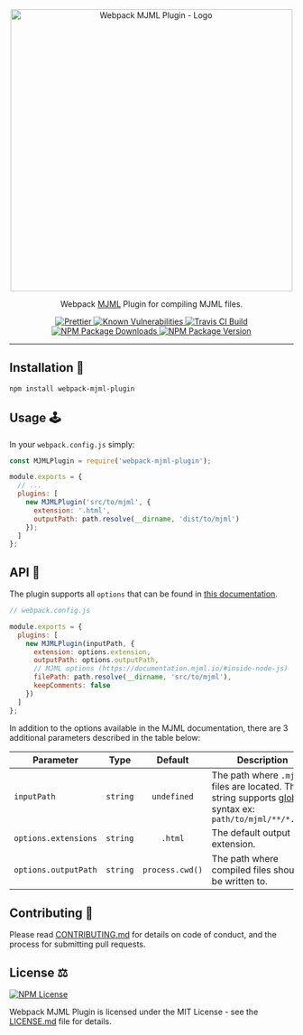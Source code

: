 <div align="center">
  <img
    width="500px"
    src="https://raw.githubusercontent.com/matteobertoldo/webpack-mjml-plugin/master/assets/webpack-mjml-plugin-logo.svg?sanitize=true"
    alt="Webpack MJML Plugin - Logo"
  />
</div>

<p align="center">Webpack <a href="https://mjml.io">MJML</a> Plugin for compiling MJML files.</p>

<p align="center">
  <a href="https://github.com/prettier/prettier">
    <img src="https://img.shields.io/badge/code_of-conduct-ff69b4.svg" alt="Prettier" />
  </a>
  <a href="https://snyk.io/test/github/matteobertoldo/webpack-mjml-plugin?targetFile=package.json">
    <img src="https://snyk.io/test/github/matteobertoldo/webpack-mjml-plugin/badge.svg?targetFile=package.json" alt="Known Vulnerabilities" />
  </a>
  <a href="https://app.travis-ci.com/matteobertoldo/webpack-mjml-plugin">
    <img src="https://app.travis-ci.com/matteobertoldo/webpack-mjml-plugin.svg?branch=master" alt="Travis CI Build">
  </a>
  <a href="https://www.npmjs.com/package/webpack-mjml-plugin">
    <img src="https://img.shields.io/npm/dt/webpack-mjml-plugin.svg" alt="NPM Package Downloads" />
  </a>
  <a href="https://www.npmjs.com/package/webpack-mjml-plugin">
    <img src="https://img.shields.io/npm/v/webpack-mjml-plugin.svg" alt="NPM Package Version" />
  </a>
</p>

---

## Installation :gift:

```sh
npm install webpack-mjml-plugin
```

## Usage :joystick:

In your `webpack.config.js` simply:

```javascript
const MJMLPlugin = require('webpack-mjml-plugin');

module.exports = {
  // ...
  plugins: [
    new MJMLPlugin('src/to/mjml', {
      extension: '.html',
      outputPath: path.resolve(__dirname, 'dist/to/mjml')
    });
  ]
};
```

## API :bee:

The plugin supports all `options` that can be found in [this documentation](https://documentation.mjml.io/#inside-node-js).

```js
// webpack.config.js

module.exports = {
  plugins: [
    new MJMLPlugin(inputPath, {
      extension: options.extension,
      outputPath: options.outputPath,
      // MJML options (https://documentation.mjml.io/#inside-node-js)
      filePath: path.resolve(__dirname, 'src/to/mjml'),
      keepComments: false
    })
  ]
};
```

In addition to the options available in the MJML documentation, there are 3 additional parameters described in the table below:

| Parameter            |   Type   |     Default     | Description                                                                                                                                               |
| -------------------- | :------: | :-------------: | --------------------------------------------------------------------------------------------------------------------------------------------------------- |
| `inputPath`          | `string` |   `undefined`   | The path where `.mjml` files are located. The string supports [glob](https://github.com/isaacs/node-glob#glob-primer) syntax ex: `path/to/mjml/**/*.mjml` |
| `options.extensions` | `string` |     `.html`     | The default output extension.                                                                                                                             |
| `options.outputPath` | `string` | `process.cwd()` | The path where compiled files should be written to.                                                                                                       |

## Contributing :busts_in_silhouette:

Please read [CONTRIBUTING.md](https://github.com/matteobertoldo/webpack-mjml-plugin/blob/master/CONTRIBUTING.md) for details on code of conduct, and the process for submitting pull requests.

## License :balance_scale:

<p>
  <a href="https://www.npmjs.com/package/webpack-mjml-plugin">
    <img src="https://img.shields.io/npm/l/webpack-mjml-plugin.svg" alt="NPM License" />
  </a>
</p>

Webpack MJML Plugin is licensed under the MIT License - see the [LICENSE.md](https://github.com/matteobertoldo/webpack-mjml-plugin/blob/master/LICENSE) file for details.
